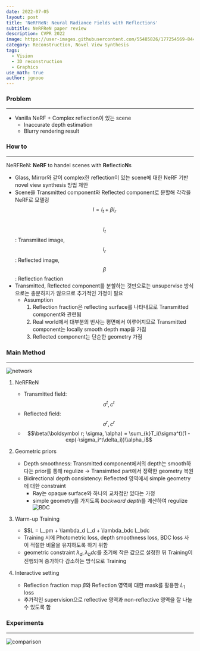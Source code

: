 ```yaml
---
date: 2022-07-05
layout: post
title: 'NeRFReN: Neural Radiance Fields with Reflections'
subtitle: NeRFReN paper review
description: CVPR 2022
image: https://user-images.githubusercontent.com/55485826/177254569-844d082b-e3c2-48bd-ad3d-e53afab6e36c.png
category: Reconstruction, Novel View Synthesis
tags:
  - Vision
  - 3D reconstruction
  - Graphics
use_math: true
author: jgnooo
---
```


### Problem
* * *
- Vanilla NeRF + Complex reflection이 있는 scene
    - Inaccurate depth estimation
    - Blurry rendering result

### How to
* * *
NeRFReN: **NeRF** to handel scenes with **Re**flectio**N**s
- Glass, Mirror와 같이 complex한 reflection이 있는 scene에 대한 NeRF 기반 novel view synthesis 방법 제안
- Scene을 Transmitted component와 Reflected component로 분할해 각각을 NeRF로 모델링   
$$I = I_t + \beta I_r$$   
$$I_t$$ : Transmiited image, $$I_r$$: Reflected image, $$\beta$$: Reflection fraction
- Transmitted, Reflected component를 분할하는 것만으로는 unsupervise 방식으로는 충분하지가 않으므로 추가적인 가정이 필요
    - Assumption
        1. Reflection fraction은 reflecting surface를 나타내므로 Transmitted component와 관련됨
        2. Real world에서 대부분의 반사는 평면에서 이루어지므로 Transmitted component는 locally smooth depth map을 가짐
        3. Reflected component는 단순한 geometry 가짐

### Main Method
* * *
![network](https://user-images.githubusercontent.com/55485826/177260923-4c438f57-874c-4fab-a162-301da0243bbc.png)
1. NeRFReN
    - Transmitted field: $$\sigma^t, c^t$$
    - Reflected field: $$\sigma^r, c^r$$
    - $$\beta(\boldsymbol r; \sigma, \alpha) = \sum_{k}T_i(\sigma^t)(1 - exp(-\sigma_i^t\delta_i))\\alpha_i$$
2. Geometric priors
    - Depth smoothness: Transmitted component에서의 depth는 smooth하다는 prior를 통해 regulize
        -> Transimtted part에서 정확한 geometry 복원
    - Bidirectional depth consistency: Reflected 영역에서 simple geometry에 대한 constraint
        - Ray는 opaque surface와 하나의 교차점만 있다는 가정
        - simple geometry를 가지도록 *backward depth*를 계산하여 regulize
        ![BDC](https://user-images.githubusercontent.com/55485826/177264101-420ecce8-a727-41f1-aa13-917c731583b1.png)

3. Warm-up Training
    - $$L = L_pm + \lambda_d L_d + \lambda_bdc L_bdc
    - Training 시에 Photometric loss, depth smoothness loss, BDC loss 사이 적절한 비율을 유지하도록 하기 위함
    - geometric constraint $\lambda_d, \lambda_bdc$를 초기에 작은 값으로 설정한 뒤 Training이 진행되며 증가하다 감소하는 방식으로 Training

4. Interactive setting
    - Reflection fraction map $\beta$와 Reflection 영역에 대한 mask를 활용한 $L_1$ loss
    - 추가적인 supervision으로 reflective 영역과 non-reflective 영역을 잘 나눌 수 있도록 함

### Experiments
* * *
![comparison](https://user-images.githubusercontent.com/55485826/177267117-e15a2c3d-1ed8-4abc-beca-4aa999cedc2b.png)